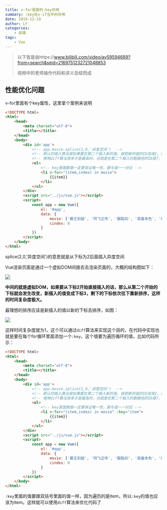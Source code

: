 ```yaml
---
title: v-for里面的:key作用
summary: :key在v-if当中的作用
date: 2019-12-19
author: LY
categories:
    - 前端
tags:
    - Vue
---
```


> 以下皆是由https://www.bilibili.com/video/av59594689?from=search&seid=2169751232721048853
>
> 视频中的老师操作代码和讲义总结而成

## 性能优化问题

v-for里面有个key属性，这里拿个案例来说明

```html
<!DOCTYPE html>
<html>
	<head>
		<meta charset="utf-8">
		<title></title>
	</head>
	<body>
		<div id='app'>
			<!-- app.movie.splice(2,0,'异度空间')  -->
			<!-- 默认的插入算法是如果要在第二个插入新的值，就把新的值的ID改成2，第三个原来的ID改为原来的第二个值，依次替换下去，效率极低 -->
			<!-- 使用diff算法效率才是最高的，也就是在第二个插入的数据他的ID是7，时间复杂度就是O(1) -->
			<ul>
				<!-- key里面数据一定要保证唯一性，要与值一一对应 -->
				<li v-for="(item,index) in movie">
					{{item}}
				</li>
			</ul>
		</div>
		<script src="../js/vue.js"></script>
		<script>
			const app = new Vue({
				el: '#app',
				data: {
					movie: ['霸王别姬', '阿飞正传', '胭脂扣', '英雄本色', '新上海滩', '东邪西毒', '倩女幽魂'],
					cindex: 0
				}
			})
		</script>
	</body>
</html>

```

splice(2,0,'异度空间')的意思就是从下标为2后面插入异度空间

Vue渲染页面是通过一个虚拟DOM间接去去渲染页面的，大概的结构图如下：

![](https://txy-tc-ly-1256104767.cos.ap-guangzhou.myqcloud.com/20191219220248.png)

**中间的就是虚拟DOM，如果要从下标2开始直接插入的话，那么从第二个开始的下标就会发生改变，新插入的值变成下标3，剩下的下标依次往下重新排序，这样的时间复杂度极大。**

最理想的排序应该是新插入的值以新的下标去排序，如图：

![](https://txy-tc-ly-1256104767.cos.ap-guangzhou.myqcloud.com/20191219220526.png)





这样时间复杂度就为1，这个可以通过`diff`算法来实现这个目的，在代码中实现也就是要在每个for循环里面添加一个`:key`，这个值要为遍历循环的值，比如代码所示：

```html
<!DOCTYPE html>
<html>
	<head>
		<meta charset="utf-8">
		<title></title>
	</head>
	<body>
		<div id='app'>
			<!-- app.movie.splice(2,0,'异度空间')  -->
			<!-- 默认的插入算法是如果要在第二个插入新的值，就把新的值的ID改成2，第三个原来的ID改为原来的第二个值，依次替换下去，效率极低 -->
			<!-- 使用diff算法效率才是最高的，也就是在第二个插入的数据他的ID是7，时间复杂度就是O(1) -->
			<ul>
				<!-- key里面数据一定要保证唯一性，要与值一一对应 -->
				<li v-for="(item,index) in movie" :key="item">
					{{item}}
				</li>
			</ul>
		</div>
		<script src="../js/vue.js"></script>
		<script>
			const app = new Vue({
				el: '#app',
				data: {
					movie: ['霸王别姬', '阿飞正传', '胭脂扣', '英雄本色', '新上海滩', '东邪西毒', '倩女幽魂'],
					cindex: 0
				}
			})
		</script>
	</body>
</html>

```

`:key`里面的值要跟双括号里面的值一样，因为遍历的是item，所以`:key`的值也应该为item。这样就可以使用`diff`算法来优化代码了


